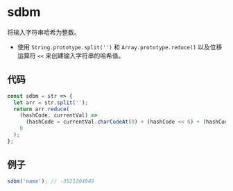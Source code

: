 # sdbm

将输入字符串哈希为整数。

- 使用 `String.prototype.split('')` 和 `Array.prototype.reduce()` 以及位移运算符 `<<` 来创建输入字符串的哈希值。

## 代码

```js
const sdbm = str => {
  let arr = str.split('');
  return arr.reduce(
    (hashCode, currentVal) =>
      (hashCode = currentVal.charCodeAt(0) + (hashCode << 6) + (hashCode << 16) - hashCode),
    0
  );
};
```

## 例子

```js
sdbm('name'); // -3521204949
```
